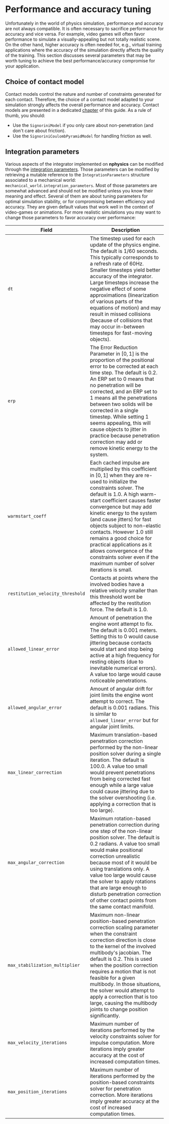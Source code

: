 # Performance and accuracy tuning
Unfortunately in the world of physics simulation, performance and accuracy are not always compatible. It is often
necessary to sacrifice performance for accuracy and vice versa. For example, video games will often favor performance
to simulate a visually-appealing but not totally realistic scene. On the other hand, higher accuracy is often needed
for, e.g., virtual training applications where the accuracy of the simulation directly affects the quality of the
training. This section discusses several parameters that may be worth tuning to achieve the best performance/accuracy
compromise for your application.

## Choice of contact model
Contact models control the nature and number of constraints generated for each contact. Therefore, the choice of a
contact model adapted to your simulation strongly affects the overall performance and accuracy. Contact models are
presented in a dedicated [chapter](contact_models.md) of this guide. As a rule of thumb, you should:

* Use the `SignoriniModel` if you only care about non-penetration (and don't care about friction).
* Use the `SignoriniCoulombPyramidModel` for handling friction as well.

## Integration parameters
Various aspects of the integrator implemented on **nphysics** can be modified through the
[integration parameters](/rustdoc/nphysics3d/solver/struct.IntegrationParameters.html). Those parameters can be modified
by retrieving a mutable reference to the `IntegrationParameters` structure associated to a mechanical world:
`mechanical_world.integration_parameters`. Most of those parameters are somewhat advanced and should not be modified
unless you know their meaning and effect. Several of them are about tuning parameters for optimal simulation stability,
or for compromising between efficiency and accuracy. They are given default values that work well in the context of
video-games or animations. For more realistic simulations you may want to change those parameters to favor accuracy over
performance:


| Field                 | Description                                                           |
|--                      | --                                                                    |
| `dt` | The timestep used for each update of the physics engine. The default is $1 / 60$ seconds. This typically corresponds to a refresh rate of 60Hz. Smaller timesteps yield better accuracy of the integrator. Large timesteps increase the negative effect of some approximations (linearization of various parts of the equations of motion) and may result in missed collisions (because of collisions that may occur in-between timesteps for fast-moving objects). |
| `erp` | The Error Reduction Parameter in $[0, 1]$ is the proportion of the positional error to be corrected at each time step. The default is $0.2$. An ERP set to 0 means that no penetration will be corrected, and an ERP set to 1 means all the penetrations between two solids will be corrected in a single timestep. While setting 1 seems appealing, this will cause objects to jitter in practice because penetration correction may add or remove kinetic energy to the system. |
| `warmstart_coeff` | Each cached impulse are multiplied by this coefficient in $[0, 1]$ when they are re-used to initialize the constraints solver. The default is $1.0$. A high warm-start coefficient causes faster convergence but may add kinetic energy to the system (and cause jitters) for fast objects subject to non-elastic contacts. However $1.0$ still remains a good choice for practical applications as it allows convergence of the constraints solver even if the maximum number of solver iterations is small. |
| `restitution_velocity_threshold` | Contacts at points where the involved bodies have a relative velocity smaller than this threshold wont be affected by the restitution force. The default is $1.0$. |
| `allowed_linear_error` | Amount of penetration the engine wont attempt to fix. The default is $0.001$ meters. Setting this to 0 would cause jittering because contacts would start and stop being active at a high frequency for resting objects (due to inevitable numerical errors). A value too large would cause noticeable penetrations. |
| `allowed_angular_error` | Amount of angular drift for joint limits the engine wont attempt to correct. The default is $0.001$ radians. This is similar to `allowed_linear_error` but for angular joint limits. |
| `max_linear_correction` | Maximum translation-based penetration correction performed by the non-linear position solver during a single iteration. The default is $100.0$. A value too small would prevent penetrations from being corrected fast enough while a large value could cause jittering due to the solver overshooting (i.e. applying a correction that is too large). |
| `max_angular_correction` | Maximum rotation-based penetration correction during one step of the non-linear position solver. The default is $0.2$ radians. A value too small would make positional correction unrealistic because most of it would be using translations only. A value too large would cause the solver to apply rotations that are large enough to disturb penetration correction of other contact points from the same contact manifold. |
| `max_stabilization_multiplier` | Maximum non-linear position-based penetration correction scaling parameter when the constraint correction direction is close to the kernel of the involved multibody's jacobian. The default is $0.2$. This is used when the position correction requires a motion that is not feasible for a given multibody. In those situations, the solver would attempt to apply a correction that is too large, causing the multibody joints to change position significantly. |
| `max_velocity_iterations` | Maximum number of iterations performed by the velocity constraints solver for impulse computation. More iterations imply greater accuracy at the cost of increased computation times. |
| `max_position_iterations` | Maximum number of iterations performed by the position-based constraints solver for penetration correction. More iterations imply greater accuracy at the cost of increased computation times. |
